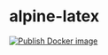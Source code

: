 # alpine-latex

[![Publish Docker image](https://github.com/keikun555/alpine-latex/actions/workflows/docker-publish.yml/badge.svg?event=push)](https://github.com/keikun555/alpine-latex/actions/workflows/docker-publish.yml)
